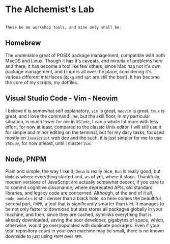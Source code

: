 # The Alchemist's Lab
```

These be me workshop tools, and mine only shall be.

```
## Homebrew
The undeniable great of POSIX package management, compatible with both MacOS and Linux.
Though it has it's caveats, and minutia of problems here and there, it has become a tool
like few others, since Mac has not it's own package management, and Linux is all
over the place, considering it's various different interfaces (`dpkg` and `apt` are still the best).
It has become the core of my scripts, my dotfiles.

## Visual Studio Code - Vim - Neovim
I believe it is somewhat self explanatory, `vim` is great, `neovim` is great,
`tmux` is great, and I love the command line, but the skill floor, in my particular situation,
is much lower for me in `VSCode`, I can a whole lot more with less effort, for now at least,
compared to the classic Unix editor. I will still use it for simple and minor editing
on the terminal, but for my daily tasks, focused mostly on `JavaScript` web dev and the such,
it is just simpler for me to use `VSCode`, for now atleast, until I master `Vim`.

## Node, PNPM
Plain and simple, the way I like it, `Deno` is really nice, `Bun` is really good, but `Node` is
where everything started and, as of yet, where it stays. Thankfully, modern versions
of JavaScript are actually somewhat decent, if you care to to commit cognitive dissonance,
where deprecated APIs, old standard libraries, and legacy code are concerned. Although,
at the end of it all, `node_modules` is still denser than a black hole, so here comes
the beaultiful second part, `PNPM`, a tool that is significantly smarter than `NPM`.
It manages to be not only faster to download but also stores all packages globally in your machine,
and then, since they are cached, symlinks everything that is already downloaded, saving the
poor developer, gigabytes of space, which, otherwise, would go overpopulated with duplicate
packages. Even if your total repository count in your own machine may be small, there is no known
downside to just using `PNPM` over `NPM`.
